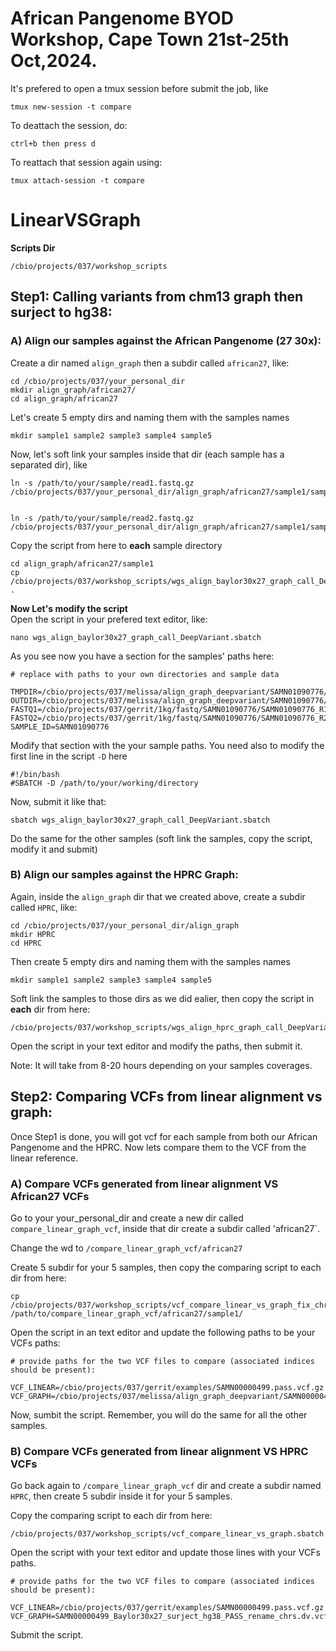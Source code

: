 # African Pangenome BYOD Workshop, Cape Town 21st-25th Oct,2024.

It's prefered to open a tmux session before submit the job, like
```
tmux new-session -t compare
```
To deattach the session, do:
```
ctrl+b then press d
```
To reattach that session again using:
```
tmux attach-session -t compare
```
# LinearVSGraph

**Scripts Dir**
```
/cbio/projects/037/workshop_scripts
```

## Step1: Calling variants from chm13 graph then surject to hg38:
### A) Align our samples against the African Pangenome (27 30x):

Create a dir named `align_graph` then a subdir called `african27`, like:
```
cd /cbio/projects/037/your_personal_dir
mkdir align_graph/african27/
cd align_graph/african27
```
Let's create 5 empty dirs and naming them with the samples names
```
mkdir sample1 sample2 sample3 sample4 sample5
```

Now, let's soft link your samples inside that dir (each sample has a separated dir), like
```
ln -s /path/to/your/sample/read1.fastq.gz /cbio/projects/037/your_personal_dir/align_graph/african27/sample1/sample_name_r1.fastq.gz


ln -s /path/to/your/sample/read2.fastq.gz /cbio/projects/037/your_personal_dir/align_graph/african27/sample1/sample_name_r2.fastq.gz
```
Copy the script from here to **each** sample directory
```
cd align_graph/african27/sample1
cp /cbio/projects/037/workshop_scripts/wgs_align_baylor30x27_graph_call_DeepVariant.sbatch .
```
**Now Let's modify the script**  
Open the script in your prefered text editor, like:
```
nano wgs_align_baylor30x27_graph_call_DeepVariant.sbatch
```
As you see now you have a section for the samples' paths here:
```
# replace with paths to your own directories and sample data

TMPDIR=/cbio/projects/037/melissa/align_graph_deepvariant/SAMN01090776/
OUTDIR=/cbio/projects/037/melissa/align_graph_deepvariant/SAMN01090776/
FASTQ1=/cbio/projects/037/gerrit/1kg/fastq/SAMN01090776/SAMN01090776_R1.fastq.gz
FASTQ2=/cbio/projects/037/gerrit/1kg/fastq/SAMN01090776/SAMN01090776_R2.fastq.gz
SAMPLE_ID=SAMN01090776
```
Modify that section with the your sample paths. 
You need also to modify the first line in the script `-D` here
```
#!/bin/bash
#SBATCH -D /path/to/your/working/directory
```
Now, submit it like that:

```
sbatch wgs_align_baylor30x27_graph_call_DeepVariant.sbatch
```
Do the same for the other samples (soft link the samples, copy the script, modify it and submit)


### B) Align our samples against the HPRC Graph:

Again, inside the `align_graph` dir that we created above, create a subdir called `HPRC`, like:
```
cd /cbio/projects/037/your_personal_dir/align_graph
mkdir HPRC
cd HPRC
```
Then create 5 empty dirs and naming them with the samples names
```
mkdir sample1 sample2 sample3 sample4 sample5
```
Soft link the samples to those dirs as we did ealier, then copy the script in **each** dir from here:
```
/cbio/projects/037/workshop_scripts/wgs_align_hprc_graph_call_DeepVariant.sbatch
```
Open the script in your text editor and modify the paths, then submit it.

Note: It will take from 8-20 hours depending on your samples coverages.

## Step2: Comparing VCFs from linear alignment vs graph:

Once Step1 is done, you will got vcf for each sample from both our African Pangenome and the HPRC. Now lets compare them to the VCF from the linear reference.

### A) Compare VCFs generated from linear alignment VS African27 VCFs
Go to your your_personal_dir and create a new dir called `compare_linear_graph_vcf`, inside that dir create a subdir called 'african27`.

Change the wd to `/compare_linear_graph_vcf/african27`

Create 5 subdir for your 5 samples, then copy the comparing script to each dir from here:

```
cp /cbio/projects/037/workshop_scripts/vcf_compare_linear_vs_graph_fix_chr_names.sbatch /path/to/compare_linear_graph_vcf/african27/sample1/
```
Open the script in an text editor and update the following paths to be your VCFs paths:

```
# provide paths for the two VCF files to compare (associated indices should be present):

VCF_LINEAR=/cbio/projects/037/gerrit/examples/SAMN00000499.pass.vcf.gz
VCF_GRAPH=/cbio/projects/037/melissa/align_graph_deepvariant/SAMN00000499/SAMN00000499.Baylor30x27_surject_hg38_PASS.dv.vcf.gz
```
Now, sumbit the script.
Remember, you will do the same for all the other samples.


### B) Compare VCFs generated from linear alignment VS HPRC VCFs

Go back again to `/compare_linear_graph_vcf` dir and create a subdir named `HPRC`, then create 5 subdir inside it for your 5 samples.

Copy the comparing script to each dir from here:
```
/cbio/projects/037/workshop_scripts/vcf_compare_linear_vs_graph.sbatch
```

Open the script with your text editor and update those lines with your VCFs paths.
```
# provide paths for the two VCF files to compare (associated indices should be present):

VCF_LINEAR=/cbio/projects/037/gerrit/examples/SAMN00000499.pass.vcf.gz
VCF_GRAPH=SAMN00000499_Baylor30x27_surject_hg38_PASS_rename_chrs.dv.vcf.gz
```
Submit the script.
